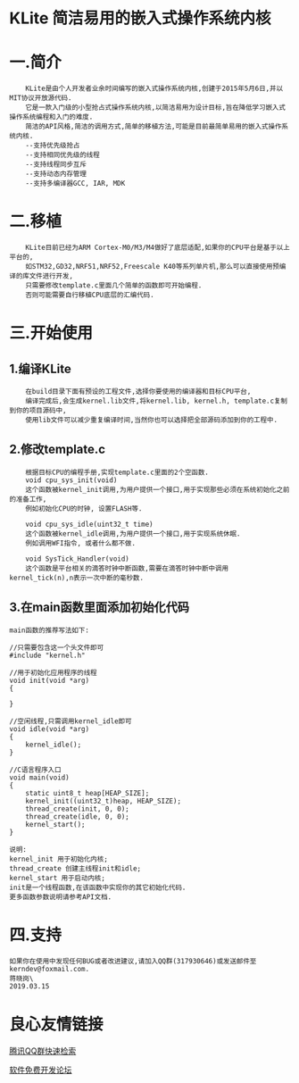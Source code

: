 KLite
简洁易用的嵌入式操作系统内核
=====================

# 一.简介
        KLite是由个人开发者业余时间编写的嵌入式操作系统内核,创建于2015年5月6日,并以MIT协议开放源代码.
        它是一款入门级的小型抢占式操作系统内核,以简洁易用为设计目标,旨在降低学习嵌入式操作系统编程和入门的难度.
        简洁的API风格,简洁的调用方式,简单的移植方法,可能是目前最简单易用的嵌入式操作系统内核.
        --支持优先级抢占  
        --支持相同优先级的线程  
        --支持线程同步互斥  
        --支持动态内存管理
        --支持多编译器GCC, IAR, MDK

# 二.移植
        KLite目前已经为ARM Cortex-M0/M3/M4做好了底层适配,如果你的CPU平台是基于以上平台的,
        如STM32,GD32,NRF51,NRF52,Freescale K40等系列单片机,那么可以直接使用预编译的库文件进行开发,
        只需要修改template.c里面几个简单的函数即可开始编程.
        否则可能需要自行移植CPU底层的汇编代码.

# 三.开始使用
## 1.编译KLite
        在build目录下面有预设的工程文件,选择你要使用的编译器和目标CPU平台,  
        编译完成后,会生成kernel.lib文件,将kernel.lib, kernel.h, template.c复制到你的项目源码中,
        使用lib文件可以减少重复编译时间,当然你也可以选择把全部源码添加到你的工程中.

## 2.修改template.c
        根据目标CPU的编程手册,实现template.c里面的2个空函数.
        void cpu_sys_init(void)
        这个函数被kernel_init调用,为用户提供一个接口,用于实现那些必须在系统初始化之前的准备工作,
        例如初始化CPU的时钟, 设置FLASH等.
        
        void cpu_sys_idle(uint32_t time)
        这个函数被kernel_idle调用,为用户提供一个接口,用于实现系统休眠.
        例如调用WFI指令, 或者什么都不做.
        
        void SysTick_Handler(void)
        这个函数是平台相关的滴答时钟中断函数,需要在滴答时钟中断中调用kernel_tick(n),n表示一次中断的毫秒数.

## 3.在main函数里面添加初始化代码
    main函数的推荐写法如下:
```
//只需要包含这一个头文件即可
#include "kernel.h"

//用于初始化应用程序的线程
void init(void *arg)
{

}

//空闲线程,只需调用kernel_idle即可
void idle(void *arg)
{
    kernel_idle();
}

//C语言程序入口
void main(void)
{
    static uint8_t heap[HEAP_SIZE];
    kernel_init((uint32_t)heap, HEAP_SIZE);
    thread_create(init, 0, 0);
    thread_create(idle, 0, 0);
    kernel_start();
}
```
    说明:
    kernel_init 用于初始化内核;
    thread_create 创建主线程init和idle;  
    kernel_start 用于启动内核;  
    init是一个线程函数,在该函数中实现你的其它初始化代码.  
    更多函数参数说明请参考API文档.  

# 四.支持
    如果你在使用中发现任何BUG或者改进建议,请加入QQ群(317930646)或发送邮件至kerndev@foxmail.com.  
    蒋晓岗\ 
    2019.03.15


 # 良心友情链接

[腾讯QQ群快速检索](http://u.720life.cn/s/8cf73f7c)

[软件免费开发论坛](http://u.720life.cn/s/bbb01dc0)